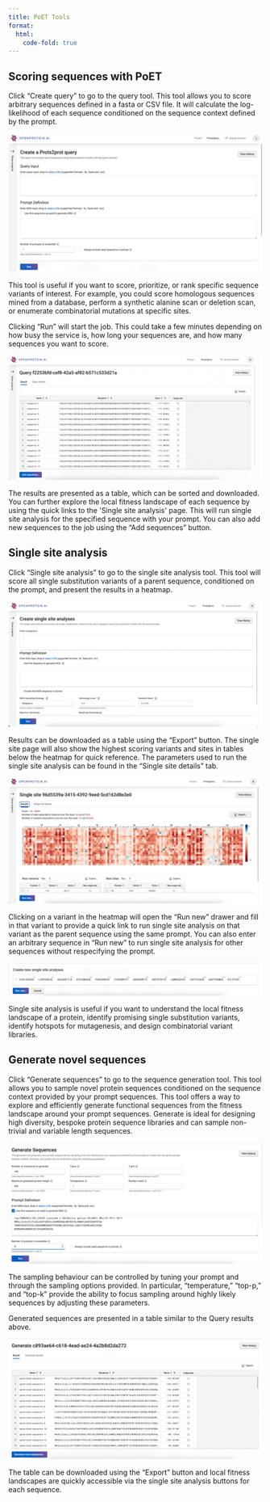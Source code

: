 ```yaml
---
title: PoET Tools
format:
  html:
    code-fold: true
---
```


## Scoring sequences with PoET

Click “Create query” to go to the query tool. This tool allows you to score arbitrary sequences defined in a fasta or CSV file. It will calculate the log-likelihood of each sequence conditioned on the sequence context defined by the prompt.

![](p2p_images/48_query_input.png)

This tool is useful if you want to score, prioritize, or rank specific sequence variants of interest. For example, you could score homologous sequences mined from a database, perform a synthetic alanine scan or deletion scan, or enumerate combinatorial mutations at specific sites.

Clicking “Run” will start the job. This could take a few minutes depending on how busy the service is, how long your sequences are, and how many sequences you want to score.

![](p2p_images/49_prots_result.png)

The results are presented as a table, which can be sorted and downloaded. You can further explore the local fitness landscape of each sequence by using the quick links to the 'Single site analysis' page. This will run single site analysis for the specified sequence with your prompt. You can also add new sequences to the job using the “Add sequences” button.

## Single site analysis

Click “Single site analysis” to go to the single site analysis tool. This tool will score all single substitution variants of a parent sequence, conditioned on the prompt, and present the results in a heatmap.

![](p2p_images/50_single_site.png)

Results can be downloaded as a table using the “Export” button. The single site page will also show the highest scoring variants and sites in tables below the heatmap for quick reference. The parameters used to run the single site analysis can be found in the “Single site details” tab.

![](p2p_images/51_ss_heatmap.png)

Clicking on a variant in the heatmap will open the “Run new” drawer and fill in that variant to provide a quick link to run single site analysis on that variant as the parent sequence using the same prompt. You can also enter an arbitrary sequence in “Run new” to run single site analysis for other sequences without respecifying the prompt.

![](p2p_images/52_ss_example.png)

Single site analysis is useful if you want to understand the local fitness landscape of a protein, identify promising single substitution variants, identify hotspots for mutagenesis, and design combinatorial variant libraries.

## Generate novel sequences

Click “Generate sequences” to go to the sequence generation tool. This tool allows you to sample novel protein sequences conditioned on the sequence context provided by your prompt sequences. This tool offers a way to explore and efficiently generate functional sequences from the fitness landscape around your prompt sequences. Generate is ideal for designing high diversity, bespoke protein sequence libraries and can sample non-trivial and variable length sequences.

![](p2p_images/53_generate_seq.png)

The sampling behaviour can be controlled by tuning your prompt and through the sampling options provided. In particular, “temperature,” “top-p,” and “top-k” provide the ability to focus sampling around highly likely sequences by adjusting these parameters.  

Generated sequences are presented in a table similar to the Query results above.

![](p2p_images/54_generate_results.png)

The table can be downloaded using the “Export” button and local fitness landscapes are quickly accessible via the single site analysis buttons for each sequence.  